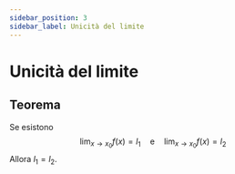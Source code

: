 ```yaml
---
sidebar_position: 3
sidebar_label: Unicità del limite
---
```


# Unicità del limite

## Teorema
Se esistono
$$
\lim_{x \to x_0} f(x) = l_1 \quad \text{e} \quad \lim_{x \to x_0} f(x) = l_2
$$
Allora $l_1 = l_2$.